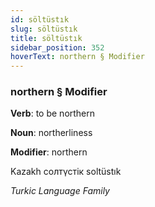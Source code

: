 ```yaml
---
id: söltüstık
slug: söltüstık
title: söltüstık
sidebar_position: 352
hoverText: northern § Modifier
---
```


### northern § Modifier

**Verb**: to be northern

**Noun**: northerliness

**Modifier**: northern

Kazakh солтүстік soltüstık 

*Turkic Language Family*